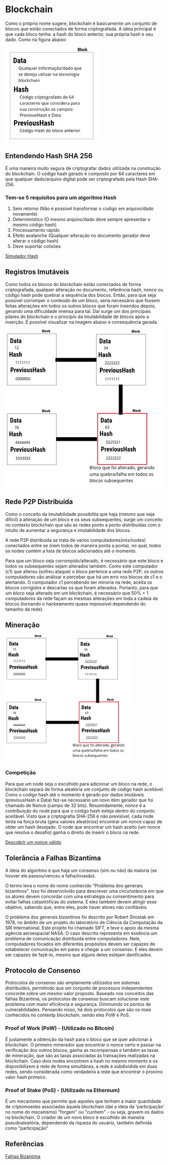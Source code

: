 
# Blockchain
Como o próprio nome sugere, blockchain é basicamente um conjunto de blocos que estão conectados de forma criptografada. A ideia principal é que cada bloco tenha: a hash do bloco anterior, sua própria hash e seu dado. Como na figura abaixo:

<img src="/images/Block.png" width="300px">

## Entendendo Hash SHA 256
É uma maneira muito segura de criptografar dados utilizada na construção do blockchain. O código hash gerado é composto por 64 caracteres em que qualquer dado/arquivo digital pode ser criptografado pela Hash SHA-256.

### Tem-se 5 requisitos para um algoritmo Hash
1. Sem retorno (Não é possivel transformar o codigo em arquivo/dado novamente)
1. Determinístico (O mesmo arquivo/dado deve sempre apresentar o mesmo código hash)
1. Processamento rápido
1. Efeito avalanche (Qualquer alteração no documento gerador deve alterar o código hash)
1. Deve suportar colisões

<a href="https://tools.superdatascience.com/blockchain/hash/">Simulador Hash</a>

## Registros Imutáveis
Como todos os blocos do blockchain estão conectados de forma criptografada, qualquer alteração no documento, referência hash, nonce ou código hash pode quebrar a sequência dos blocos. Então, para que seja possível corromper o conteúdo de um bloco, seria necessário que fossem feitas alterações em todos os outros blocos que foram inseridos depois, gerando uma dificuldade imensa para tal. Daí surge um dos principais pilares do blockchain e o principio da imutabilidade de blocos após a inserção. É possível visualizar na imagem abaixo a consequência gerada.

<img src="/images/Imutabilidade.png" width="500px">

## Rede P2P Distribuída
Como o conceito da imutabilidade possibilita que haja (mesmo que seja difícil) a alteração de um bloco e os seus subsequentes, surge um conceito no contexto blockchain que são as redes ponto a ponto distribuidas com o intuito de aumentar a segurança e imutabilidade dos blocos.

A rede P2P distribuida se trata de varios computadores(nós/nodes) conectados entre se (nem todos de maneira ponta a ponta), no qual, todos os nodes contém a lista de blocos adicionados até o momento. 

Para que um bloco seja corrompido/alterado, é necessário que este bloco e todos os subsequentes sejam alterados também. Como este computador (c1) que alterou (sofreu ataque) o bloco pertence a uma rede P2P, os outros computadores vão análisar e perceber que há um erro nos blocos de c1 e o alertando. O computador c1 percebendo ser minoria na rede, aceita os blocos corrigidos e descartas os que foram alterados. Portanto, para que um bloco seja alterado em um blockchain, é necessário que 50% + 1 computadores da rede façam as mesmas alterações em toda a cadeia de blocos (tornando o hackeamento quase impossível dependendo do tamanho da rede).

## Mineração

<img src="/images/Imutabilidade.png" width="400px">

### Competição
Para que um node seja o escolhido para adicionar um bloco na rede, o blockchain separa de forma aleatória um conjunto de código hash aceitável. Como o codigo hash até o momento é gerado por dados imutáveis (previousHash e Data) fez-se necessário um novo itém gerador que foi chamado de Nonce (campo de 32 bits). Resumidamente, nonce é a contribuição do node para que o código hash esteja dentro do conjunto aceitável. Visto que a criptografia SHA-256 é não previsível, cada node tenta na força bruta (gera valores aleatórios) encontrar um nonce capaz de obter um hash desejado. O node que encontrar um hash aceito (um nonce que resolva o desafio) ganha o direito de inserir o bloco na rede.

<a href="https://andersbrownworth.com/blockchain/block">Descobrir um nonce válido</a>

## Tolerância a Falhas Bizantima
A ideia do algoritmo é que haja um consenso (sim ou não) da maioria (se houver ele passou/venceu a falha/invasão).

O termo leva o nome do nome conhecido "Problema dos generais bizantinos". Isso foi desenvolvido para descrever uma circunstância em que os atores devem concordar com uma estratégia ou consentimento para evitar falhas catastróficas do sistema. E eles também devem atingir esse objetivo, sabendo que, entre eles, pode haver atores não confiáveis.

O problema dos generais bizantinos foi descrito por Robert Shostak em 1978, no âmbito de um projeto do laboratório de Ciência da Computação da SRI International. Este projeto foi chamado SIFT, e teve o apoio da mesma agência aeroespacial NASA. O caso descrito representa em essência um problema de comunicação distribuída entre computadores. Nele, computadores focados em diferentes propósitos devem ser capazes de estabelecer comunicação em pares e chegar a um consenso. E eles devem ser capazes de fazê-lo, mesmo que alguns deles estejam danificados.

## Protocolo de Consenso
Protocolos de consenso são amplamente utilizados em sistemas distribuídos, permitindo que
um conjunto de processos independentes concorde sobre um mesmo valor proposto.
Baseado nos conceitos das falhas Bizantima, os protocolos de consenso buscam solucionar este problema com maior eficiência e segurança. Diminuindo os pontos de vulnerabilidades. Pensando nisso, há dois protocolos que são os mais conhecidos no contextp blockchain, sendo eles PoW e PoS.
### Proof of Work (PoW) - (Utilizado no Bitcoin)
É justamente a obtenção da hash para o bloco que se quer adicionar à blockchain. 
O primeiro minerador que encontrar o nonce certo e passar na verificação dos outros blocos, ganha as recompensas e também as taxas de mineração, que são as taxas associadas às transações realizadas na blockchain.
Caso dois nodes encontrem a hash no mesmo momento e os disponibilizem à rede de forma simultânea, a rede é subdividida em duas redes, sendo considerada como verdadeira a rede que encontrar o proximo valor hash primeiro.
### Proof of Stake (PoS) - (Utilizado na Ethereum)
É um mecanismo que permite que aqueles que tenham a maior quantidade de criptomoedas associadas àquela blockchain (daí a ideia da 'participação' no nome do mecanismo) "forgem" ou "cunhem" - ou seja, gravem os dados na blockchain. 
O criador de um novo bloco é escolhido de maneira pseudoaleatória, dependendo da riqueza do usuário, também definida como "participação"

## Referências
<a href="https://academy.bit2me.com/pt/o-que-%C3%A9-falha-bizantina/">Falhas Bizantima</a>